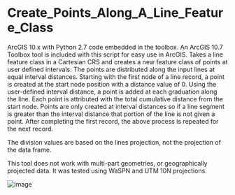 # Create_Points_Along_A_Line_Feature_Class
ArcGIS 10.x with Python 2.7 code embedded in the toolbox.
An ArcGIS 10.7 Toolbox tool is included with this script for easy use in ArcGIS.
Takes a line feature class in a Cartesian CRS and creates a new feature class of points at user defined intervals.  The points are distributed along the input lines at equal interval distances.
Starting with the first node of a line record, a point is created at the start node position with a distance value of 0. Using the user-defined interval distance, a point is added at each graduation along the line. Each point is attributed with the total cumulative distance from the start node. Points are only created at interval distances so if a line segment is greater than the interval distance that portion of the line is not given a point. After completing the first record, the above process is repeated for the next record.

The division values are based on the lines projection, not the projection of the data frame.

This tool does not work with multi-part geometries, or geographically projected data. It was tested using WaSPN and UTM 10N projections.

![image](https://user-images.githubusercontent.com/68295520/118010141-96ba5600-b303-11eb-8a66-cffd7e7dcd6a.png)

